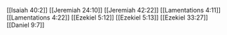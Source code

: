 [[Isaiah 40:2]]
[[Jeremiah 24:10]]
[[Jeremiah 42:22]]
[[Lamentations 4:11]]
[[Lamentations 4:22]]
[[Ezekiel 5:12]]
[[Ezekiel 5:13]]
[[Ezekiel 33:27]]
[[Daniel 9:7]]
